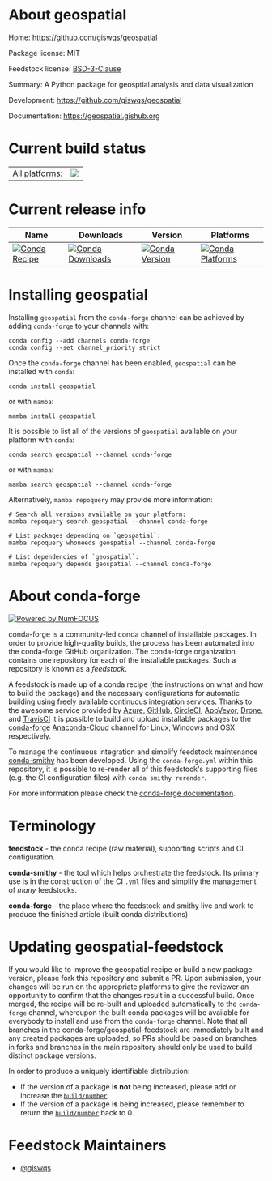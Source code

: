 About geospatial
================

Home: https://github.com/giswqs/geospatial

Package license: MIT

Feedstock license: [BSD-3-Clause](https://github.com/conda-forge/geospatial-feedstock/blob/main/LICENSE.txt)

Summary: A Python package for geosptial analysis and data visualization

Development: https://github.com/giswqs/geospatial

Documentation: https://geospatial.gishub.org

Current build status
====================


<table><tr><td>All platforms:</td>
    <td>
      <a href="https://dev.azure.com/conda-forge/feedstock-builds/_build/latest?definitionId=15853&branchName=main">
        <img src="https://dev.azure.com/conda-forge/feedstock-builds/_apis/build/status/geospatial-feedstock?branchName=main">
      </a>
    </td>
  </tr>
</table>

Current release info
====================

| Name | Downloads | Version | Platforms |
| --- | --- | --- | --- |
| [![Conda Recipe](https://img.shields.io/badge/recipe-geospatial-green.svg)](https://anaconda.org/conda-forge/geospatial) | [![Conda Downloads](https://img.shields.io/conda/dn/conda-forge/geospatial.svg)](https://anaconda.org/conda-forge/geospatial) | [![Conda Version](https://img.shields.io/conda/vn/conda-forge/geospatial.svg)](https://anaconda.org/conda-forge/geospatial) | [![Conda Platforms](https://img.shields.io/conda/pn/conda-forge/geospatial.svg)](https://anaconda.org/conda-forge/geospatial) |

Installing geospatial
=====================

Installing `geospatial` from the `conda-forge` channel can be achieved by adding `conda-forge` to your channels with:

```
conda config --add channels conda-forge
conda config --set channel_priority strict
```

Once the `conda-forge` channel has been enabled, `geospatial` can be installed with `conda`:

```
conda install geospatial
```

or with `mamba`:

```
mamba install geospatial
```

It is possible to list all of the versions of `geospatial` available on your platform with `conda`:

```
conda search geospatial --channel conda-forge
```

or with `mamba`:

```
mamba search geospatial --channel conda-forge
```

Alternatively, `mamba repoquery` may provide more information:

```
# Search all versions available on your platform:
mamba repoquery search geospatial --channel conda-forge

# List packages depending on `geospatial`:
mamba repoquery whoneeds geospatial --channel conda-forge

# List dependencies of `geospatial`:
mamba repoquery depends geospatial --channel conda-forge
```


About conda-forge
=================

[![Powered by
NumFOCUS](https://img.shields.io/badge/powered%20by-NumFOCUS-orange.svg?style=flat&colorA=E1523D&colorB=007D8A)](https://numfocus.org)

conda-forge is a community-led conda channel of installable packages.
In order to provide high-quality builds, the process has been automated into the
conda-forge GitHub organization. The conda-forge organization contains one repository
for each of the installable packages. Such a repository is known as a *feedstock*.

A feedstock is made up of a conda recipe (the instructions on what and how to build
the package) and the necessary configurations for automatic building using freely
available continuous integration services. Thanks to the awesome service provided by
[Azure](https://azure.microsoft.com/en-us/services/devops/), [GitHub](https://github.com/),
[CircleCI](https://circleci.com/), [AppVeyor](https://www.appveyor.com/),
[Drone](https://cloud.drone.io/welcome), and [TravisCI](https://travis-ci.com/)
it is possible to build and upload installable packages to the
[conda-forge](https://anaconda.org/conda-forge) [Anaconda-Cloud](https://anaconda.org/)
channel for Linux, Windows and OSX respectively.

To manage the continuous integration and simplify feedstock maintenance
[conda-smithy](https://github.com/conda-forge/conda-smithy) has been developed.
Using the ``conda-forge.yml`` within this repository, it is possible to re-render all of
this feedstock's supporting files (e.g. the CI configuration files) with ``conda smithy rerender``.

For more information please check the [conda-forge documentation](https://conda-forge.org/docs/).

Terminology
===========

**feedstock** - the conda recipe (raw material), supporting scripts and CI configuration.

**conda-smithy** - the tool which helps orchestrate the feedstock.
                   Its primary use is in the construction of the CI ``.yml`` files
                   and simplify the management of *many* feedstocks.

**conda-forge** - the place where the feedstock and smithy live and work to
                  produce the finished article (built conda distributions)


Updating geospatial-feedstock
=============================

If you would like to improve the geospatial recipe or build a new
package version, please fork this repository and submit a PR. Upon submission,
your changes will be run on the appropriate platforms to give the reviewer an
opportunity to confirm that the changes result in a successful build. Once
merged, the recipe will be re-built and uploaded automatically to the
`conda-forge` channel, whereupon the built conda packages will be available for
everybody to install and use from the `conda-forge` channel.
Note that all branches in the conda-forge/geospatial-feedstock are
immediately built and any created packages are uploaded, so PRs should be based
on branches in forks and branches in the main repository should only be used to
build distinct package versions.

In order to produce a uniquely identifiable distribution:
 * If the version of a package **is not** being increased, please add or increase
   the [``build/number``](https://docs.conda.io/projects/conda-build/en/latest/resources/define-metadata.html#build-number-and-string).
 * If the version of a package **is** being increased, please remember to return
   the [``build/number``](https://docs.conda.io/projects/conda-build/en/latest/resources/define-metadata.html#build-number-and-string)
   back to 0.

Feedstock Maintainers
=====================

* [@giswqs](https://github.com/giswqs/)

